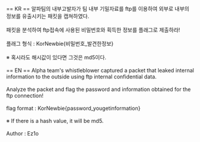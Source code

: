 == KR == 알파팀의 내부고발자가 팀 내부 기밀자료를 ftp를 이용하여 외부로 내부의 정보를 유출시키는 패킷을 캡쳐하였다.<br><br>패킷을 분석하여 ftp접속에 사용된 비밀번호와 획득한 정보를 플래그로 제출하라!<br><br>플래그 형식 : KorNewbie{비밀번호_발견한정보}<br><br>※ 혹시라도 해시값이 있다면 그것은 md5이다.<br><br>== EN == Alpha team's whistleblower captured a packet that leaked internal information to the outside using ftp internal confidential data.<br><br>Analyze the packet and flag the password and information obtained for the ftp connection!<br><br>flag format : KorNewbie{password_yougetinformation}<br><br>※ If there is a hash value, it will be md5.<br><br>Author : Ez1o